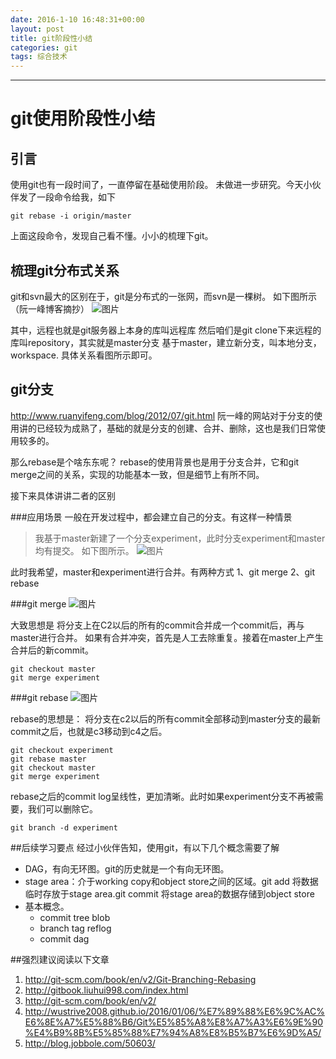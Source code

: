 ```yaml
---
date: 2016-1-10 16:48:31+00:00
layout: post
title: git阶段性小结
categories: git
tags: 综合技术
---
```





----------



# git使用阶段性小结

## 引言

使用git也有一段时间了，一直停留在基础使用阶段。
未做进一步研究。今天小伙伴发了一段命令给我，如下

    git rebase -i origin/master

上面这段命令，发现自己看不懂。小小的梳理下git。

## 梳理git分布式关系

git和svn最大的区别在于，git是分布式的一张网，而svn是一棵树。
如下图所示（阮一峰博客摘抄）
![图片](http://bos.nj.bpc.baidu.com/v1/agroup/817767b1b21cc673fabea365f1013d9f843e0d93)

其中，远程也就是git服务器上本身的库叫远程库
然后咱们是git clone下来远程的库叫repository，其实就是master分支
基于master，建立新分支，叫本地分支，workspace.
具体关系看图所示即可。


## git分支
http://www.ruanyifeng.com/blog/2012/07/git.html
阮一峰的网站对于分支的使用讲的已经较为成熟了，基础的就是分支的创建、合并、删除，这也是我们日常使用较多的。

那么rebase是个啥东东呢？
rebase的使用背景也是用于分支合并，它和git merge之间的关系，实现的功能基本一致，但是细节上有所不同。

接下来具体讲讲二者的区别


###应用场景
一般在开发过程中，都会建立自己的分支。有这样一种情景
> 我基于master新建了一个分支experiment，此时分支experiment和master均有提交。
> 如下图所示。
![图片](http://bos.nj.bpc.baidu.com/v1/agroup/bbf6be304c6257dd3622923c768cab20c9f568db)

此时我希望，master和experiment进行合并。有两种方式
1、git merge
2、git rebase

###git merge
![图片](http://bos.nj.bpc.baidu.com/v1/agroup/64dc656a35a725a58c465a80841acfa2b0e33bae)

大致思想是
将分支上在C2以后的所有的commit合并成一个commit后，再与master进行合并。
如果有合并冲突，首先是人工去除重复。接着在master上产生合并后的新commit。

    git checkout master
    git merge experiment

###git rebase
![图片](http://bos.nj.bpc.baidu.com/v1/agroup/d80723afcbb079a652ebc6a1814d05e4c2d44ec9)

rebase的思想是：
将分支在c2以后的所有commit全部移动到master分支的最新commit之后，也就是c3移动到c4之后。

    git checkout experiment
    git rebase master
    git checkout master
    git merge experiment

rebase之后的commit log呈线性，更加清晰。此时如果experiment分支不再被需要，我们可以删除它。

    git branch -d experiment


##后续学习要点
经过小伙伴告知，使用git，有以下几个概念需要了解

 - DAG，有向无环图。git的历史就是一个有向无环图。
 - stage area：介于working copy和object store之间的区域。git add 将数据临时存放于stage area.git commit 将stage area的数据存储到object store
 - 基本概念。
	 - commit tree blob
	 - branch tag reflog
	 - commit dag

##强烈建议阅读以下文章

1. http://git-scm.com/book/en/v2/Git-Branching-Rebasing 
2. http://gitbook.liuhui998.com/index.html
3. http://git-scm.com/book/en/v2/
4. http://wustrive2008.github.io/2016/01/06/%E7%89%88%E6%9C%AC%E6%8E%A7%E5%88%B6/Git%E5%85%A8%E8%A7%A3%E6%9E%90%E4%B9%8B%E5%85%88%E7%94%A8%E8%B5%B7%E6%9D%A5/
5. http://blog.jobbole.com/50603/


